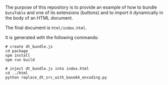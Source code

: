 The purpose of this repository is to provide an
example of how to bundle `DataTable` and one of its
extensions (buttons) and to import it dynamically
in the body of an HTML document.

The final document is `html/index.html`.

It is generated with the following commands:
```
# create dt_bundle.js
cd package
npm install
npm run build

# inject dt_bundle.js into index.html
cd ../html
python replace_dt_src_with_base64_encoding.py
```